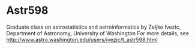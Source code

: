 # Astr598
Graduate class on astrostatistics and astroinformatics by 
Zeljko Ivezic, Department of Astronomy, University of Washington
For more details, see
http://www.astro.washington.edu/users/ivezic/t_astr598.html

